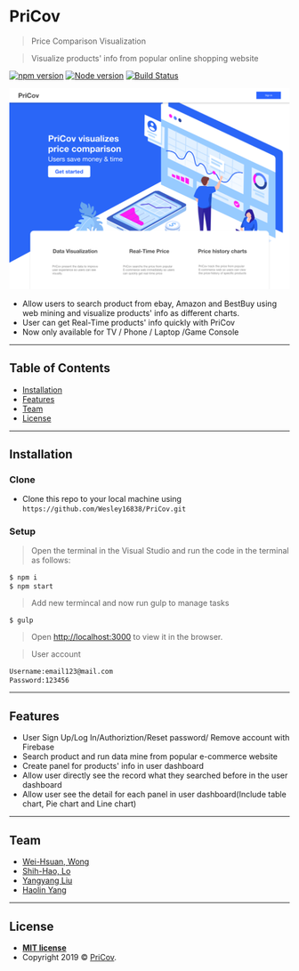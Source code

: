 # PriCov

> Price Comparison Visualization

> Visualize products' info from popular online shopping website

[![npm version](https://img.shields.io/npm/v/if-node-version.svg?style=flat)](https://www.npmjs.com/package/if-node-version)
[![Node version](https://img.shields.io/node/v/if-node-version.svg?style=flat)](https://www.npmjs.com/package/if-node-version)
[![Build Status](https://travis-ci.org/mysticatea/if-node-version.svg?branch=master)](https://travis-ci.org/mysticatea/if-node-version)

[![INSERT YOUR GRAPHIC HERE](page.png)]()

- Allow users to search product from ebay, Amazon and BestBuy using web mining and visualize products' info as different charts.
- User can get Real-Time products' info quickly with PriCov
- Now only available for TV / Phone / Laptop /Game Console

---

## Table of Contents


- [Installation](#installation)
- [Features](#features)
- [Team](#team)
- [License](#license)


---

## Installation
### Clone

- Clone this repo to your local machine using `https://github.com/Wesley16838/PriCov.git`

### Setup

> Open the terminal in the Visual Studio
> and run the code in the terminal as follows:
```shell
$ npm i
$ npm start
```

> Add new termincal and now run gulp to manage tasks

```shell
$ gulp
```
>Open [http://localhost:3000](http://localhost:3000) to view it in the browser.

>User account 
```shell
Username:email123@mail.com
Password:123456
```
---

## Features
- User Sign Up/Log In/Authoriztion/Reset password/ Remove account with Firebase
- Search product and run data mine from popular e-commerce website
- Create panel for products' info in user dashboard
- Allow user directly see the record what they searched before in the user dashboard
- Allow user see the detail for each panel in user dashboard(Include table chart, Pie chart and Line chart)


---

## Team

- <a href="https://github.com/Wesley16838" target="_blank">Wei-Hsuan, Wong</a>
- <a href="https://github.com/Shih-Hao-Lo" target="_blank">Shih-Hao, Lo</a>
- <a href="https://github.com/kingdom930414" target="_blank">Yangyang Liu</a>
- <a href="https://github.com/TyrangYang" target="_blank">Haolin Yang</a>

---


## License


- **[MIT license](http://opensource.org/licenses/mit-license.php)**
- Copyright 2019 © <a href="http://localhost:3000" target="_blank">PriCov</a>.








